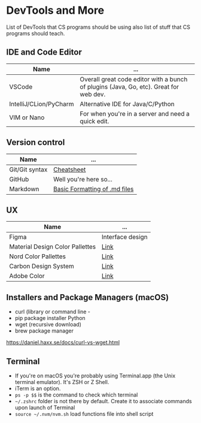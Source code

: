 # DevTools and More
List of DevTools that CS programs should be using also list of stuff that CS programs should teach.




## IDE and Code Editor
| Name | ... |
|-------|---------|
| VSCode  | Overall great code editor with a bunch of plugins (Java, Go, etc). Great for web dev. |
| IntelliJ/CLion/PyCharm | Alternative IDE for Java/C/Python|
| VIM or Nano | For when you're in a server and need a quick edit. |


## Version control
| Name | ... |
|-------|---------|
| Git/Git syntax | [Cheatsheet](https://medium.com/@annamedyukh/the-only-git-cheat-sheet-you-need-9dce3ccc4036) |
| GitHub | Well you're here so... |
| Markdown | [Basic Formatting of .md files](https://docs.github.com/en/github/writing-on-github/basic-writing-and-formatting-syntax) |

## UX
| Name | ... |
|-------|---------|
| Figma | Interface design |
| Material Design Color Pallettes | [Link](https://material.io/design/color/the-color-system.html#tools-for-picking-colors) |
| Nord Color Pallettes | [Link](https://www.nordtheme.com/) |
| Carbon Design System | [Link](https://www.carbondesignsystem.com/) |
| Adobe Color | [Link](https://color.adobe.com/create) |

## Installers and Package Managers (macOS)
- curl (library or command line - 
- pip package installer Python
- wget (recursive download)
- brew package manager


https://daniel.haxx.se/docs/curl-vs-wget.html

## Terminal
- If you're on macOS you're probably using Terminal.app (the Unix terminal emulator). It's ZSH or Z Shell.
- iTerm is an option.
- `ps -p $$` is the command to check which terminal
- `~/.zshrc` folder is not there by default. Create it to associate commands upon launch of Terminal
- `source ~/.nvm/nvm.sh` load functions file into shell script


